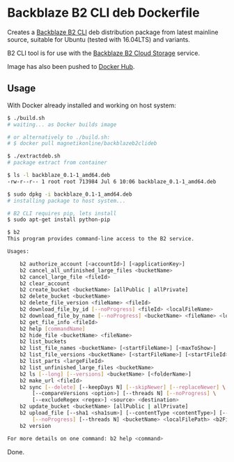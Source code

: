 # Backblaze B2 CLI deb Dockerfile
Creates a [Backblaze B2 CLI](https://github.com/Backblaze/B2_Command_Line_Tool) deb distribution package from latest mainline source, suitable for Ubuntu (tested with 16.04LTS) and variants.

B2 CLI tool is for use with the [Backblaze B2 Cloud Storage](https://www.backblaze.com/b2/cloud-storage.html) service.

Image has also been pushed to [Docker Hub](https://hub.docker.com/r/magnetikonline/backblazeb2clideb/).

## Usage
With Docker already installed and working on host system:

```sh
$ ./build.sh
# waiting... as Docker builds image

# or alternatively to ./build.sh:
# $ docker pull magnetikonline/backblazeb2clideb

$ ./extractdeb.sh
# package extract from container

$ ls -l backblaze_0.1-1_amd64.deb
-rw-r--r-- 1 root root 713984 Jul 6 10:06 backblaze_0.1-1_amd64.deb

$ sudo dpkg -i backblaze_0.1-1_amd64.deb
# installing package to host system...

# B2 CLI requires pip, lets install
$ sudo apt-get install python-pip

$ b2
This program provides command-line access to the B2 service.

Usages:

    b2 authorize_account [<accountId>] [<applicationKey>]
    b2 cancel_all_unfinished_large_files <bucketName>
    b2 cancel_large_file <fileId>
    b2 clear_account
    b2 create_bucket <bucketName> [allPublic | allPrivate]
    b2 delete_bucket <bucketName>
    b2 delete_file_version <fileName> <fileId>
    b2 download_file_by_id [--noProgress] <fileId> <localFileName>
    b2 download_file_by_name [--noProgress] <bucketName> <fileName> <localFileName>
    b2 get_file_info <fileId>
    b2 help [commandName]
    b2 hide_file <bucketName> <fileName>
    b2 list_buckets
    b2 list_file_names <bucketName> [<startFileName>] [<maxToShow>]
    b2 list_file_versions <bucketName> [<startFileName>] [<startFileId>] [<maxToShow>]
    b2 list_parts <largeFileId>
    b2 list_unfinished_large_files <bucketName>
    b2 ls [--long] [--versions] <bucketName> [<folderName>]
    b2 make_url <fileId>
    b2 sync [--delete] [--keepDays N] [--skipNewer] [--replaceNewer] \
        [--compareVersions <option>] [--threads N] [--noProgress] \
        [--excludeRegex <regex>] <source> <destination>
    b2 update_bucket <bucketName> [allPublic | allPrivate]
    b2 upload_file [--sha1 <sha1sum>] [--contentType <contentType>] [--info <key>=<value>]* \
        [--noProgress] [--threads N] <bucketName> <localFilePath> <b2FileName>
    b2 version

For more details on one command: b2 help <command>
```

Done.
